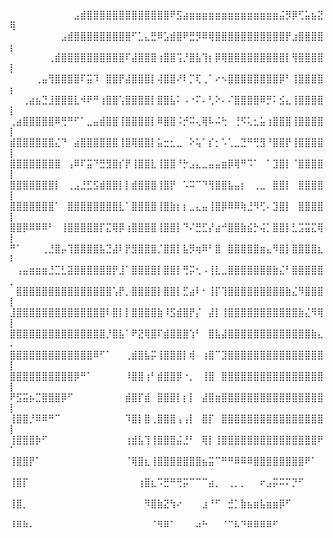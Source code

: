 ⠀⠀⠀⠀⠀⠀⠀⠀⠀⠀⣠⣾⣿⣿⣿⣿⣿⣿⣿⣿⣿⣿⣿⣿⣿⠟⣫⣴⣶⣶⣶⣶⣶⣶⣶⣶⣶⣶⣶⣶⣶⣶⣬⡻⡿⢋⣥⣦⣝⢿
⠀⠀⠀⠀⠀⠀⠀⠀⣠⣾⣿⣿⣿⣿⣿⣿⣿⣿⣿⠋⣁⣄⣛⠿⣡⣾⣿⠟⣛⡻⠿⢿⣿⣿⣿⣿⣿⣿⣿⣿⣿⣿⣿⡟⣰⣿⣿⣿⣿⡆
⠀⠀⠀⠀⠀⠀⢀⣾⣿⣿⣿⣿⣿⣿⣿⣿⣿⣿⠏⣼⣿⣿⣿⢰⣿⣿⢩⡘⣿⣧⢹⡆⡿⢿⣿⣿⣿⣿⣿⣿⣿⣿⣿⡇⢻⣿⣿⣿⣿⡇
⠀⠀⠀⠀⢀⣤⢻⣿⣿⣿⣿⠏⣭⠹⠀⣿⣿⡟⣼⣿⣿⣿⡇⢼⣿⣿⠜⠇⡉⢏⢀⠁⠔⠢⣿⣿⣿⣿⣿⣿⣿⣿⡿⠃⢸⣿⣿⣿⣿⡆
⠀⠀⢀⣴⣦⣙⣸⣿⣿⣿⣇⠺⠟⠛⢰⣿⣿⢡⣿⣿⣿⣿⡇⣿⣿⣧⠅⠠⠐⠍⠄⢃⠕⠄⠌⣿⣿⣿⣿⠿⡛⠅⣪⣄⢸⣿⣿⣿⣿⡇
⢀⣴⣿⣿⣿⣿⣿⠿⢛⠛⠋⠁⣀⣤⣾⣿⣿⢸⣿⣿⣿⣿⡇⠿⣿⣿⠨⡚⠭⢄⢿⠧⠬⢓⠀⢘⠫⢅⣂⣥⢰⣿⣿⣿⢸⣿⣿⣿⣿⡇
⣾⣿⣿⣿⣿⣿⣿⣌⠙⠀⣴⣿⣿⣿⣿⣿⣿⢸⣿⢿⣿⣿⡇⣥⣒⣂⣀⠀⠕⢥⠁⡎⡂⠡⢁⣀⣙⠛⢛⣻⠘⣿⣿⡟⢸⣿⣿⣿⣿⡇
⣿⣿⣿⣿⣿⣿⣿⣿⠀⢠⠿⠏⣭⠙⣛⣻⣿⡎⡟⢸⣿⣿⣇⢸⣿⣿⠘⡓⣠⣄⣀⣤⣤⣶⡿⢿⠛⠩⠁⠀⠁⣹⣿⡇⠈⣿⣿⣿⣿⡇
⣿⣿⣿⣿⣿⣿⣿⡇⠀⢀⣠⣘⣋⣫⣾⣿⣿⡇⡇⣾⣿⣿⣿⢸⣿⡟⠀⠡⠭⠉⠙⢻⣿⣿⣧⣤⡆⠀⢀⣀⠀⣿⣿⡇⠀⣿⣿⣿⣿⡇
⣿⣿⣿⣿⣿⣿⣿⠁⠀⣿⣿⣿⣿⣿⣿⣿⣿⣇⠁⣿⣿⣿⣿⢸⣿⣷⡆⡆⣀⣄⣤⢸⣿⡿⠿⠿⢷⣘⠻⢋⠄⣹⣿⡇⠀⣿⣿⣿⣿⡇
⣿⣿⡿⠿⠿⠿⠃⠀⢸⣿⣿⣿⣿⣿⡏⣍⢿⡿⢰⣿⣿⣿⣿⢸⣿⣿⡇⠙⠌⣛⣋⡜⣴⠚⣿⣿⣷⣮⡓⢬⡁⣿⣿⡇⣃⣩⣭⣍⢿⡇
⠛⠁⠀⠀⠀⢀⣘⣿⡤⢹⣿⣿⣿⣿⣧⣙⣼⠇⡟⣻⣿⣿⣿⡈⣿⣿⡇⣧⡻⢶⠿⠃⣿⠀⣿⣿⣿⣿⣿⣶⣄⠻⣿⡇⣿⣿⣿⣿⣆⠇
⠀⢠⣤⣶⣶⣶⣘⣉⣃⣽⣿⣿⣿⣿⣿⣿⡟⣸⠁⣿⣿⣿⣿⡇⣿⣿⡇⢛⡭⢂⠠⢸⣇⣀⣿⣿⣿⣿⣿⣿⣿⣷⣌⠃⣿⣿⣿⣿⣿⡀
⠀⣿⣿⣿⣿⣿⣿⣿⣿⣿⣿⣿⣿⣿⣿⣿⢡⡟⡀⣿⣿⣿⣿⡇⣿⣿⡇⣋⣴⠇⠂⢸⡏⢹⣿⣿⣿⣿⣿⣿⣿⣿⣿⣷⣌⠻⣿⣿⣿⡇
⣸⣿⣿⣿⣿⣿⣿⣿⣿⣿⣿⣿⣿⣿⣿⠇⣿⡇⡇⣿⣿⣿⣿⣷⠸⣫⣾⣿⡟⡌⠀⣼⡇⢸⣿⣿⣿⣿⣿⣿⣿⣿⣿⣿⣿⣷⣌⠻⢿⡇
⣿⣿⣿⣿⣿⣿⣿⣿⣿⣿⣿⣿⣿⣿⣿⡘⣿⣧⠁⠟⣝⢿⣿⠏⣾⣿⣿⣿⢱⠃⠀⣿⣧⣼⣿⣿⣿⣿⣿⣿⣿⣿⣿⣿⣿⣿⣿⣷⣄⠄
⣿⣿⣿⣿⣿⣿⣿⣿⣿⣿⣿⣿⣿⠿⠋⠁⠀⠀⢀⣾⣿⣧⡭⢸⣿⣿⣿⡇⢾⠀⢰⣿⠉⣹⣿⣿⣿⣿⣿⣿⣿⣿⣿⣿⣿⣿⣿⣿⣿⡇
⣿⣿⣿⣿⣿⣿⣿⣿⣿⣿⡿⠛⠁⠀⠀⠀⠀⠀⠸⣿⣿⢰⠃⣾⣿⣿⡿⠐⡀⠀⢸⣿⠀⣿⣿⣿⣿⣿⣿⣿⣿⣿⣿⣿⣿⣿⣿⣿⣿⡇
⠟⣫⣭⡦⣉⣿⣿⣿⡿⠋⠀⠀⠀⠀⠀⠀⠀⠀⣾⣿⡏⣾⠀⣿⣿⣿⡇⡆⡇⠀⣼⣿⣶⣿⣿⣿⣿⣿⣿⣿⣿⣿⣿⣿⣿⣿⣿⣿⣿⡇
⢸⣿⣿⡘⠿⠿⠛⠉⠀⠀⠀⠀⠀⠀⠀⠀⠀⠀⠹⣿⡇⣿⢀⣿⣿⣿⢠⢠⡇⠀⣿⡏⠀⣿⣿⣿⣿⣿⣿⣿⣿⣿⣿⣿⣿⣿⣿⣿⣿⡇
⢸⣿⣿⣿⡷⠋⠀⠀⠀⠀⠀⠀⠀⠀⠀⠀⠀⠀⢰⣾⣧⢹⢸⣿⣿⣿⣬⣘⠃⠀⢿⡇⢸⣿⣿⣿⣿⣿⣿⣿⣿⣿⣿⣿⣿⣿⣿⣿⠟⠁
⢸⣿⣿⡟⠁⠀⠀⠀⠀⠀⠀⠀⠀⠀⠀⠀⠀⠀⠈⢿⣿⣆⢸⣿⣿⣿⣿⣿⣿⣿⣦⣭⠉⠛⠛⠿⠿⠿⣿⣿⣿⣿⣿⣿⣿⣿⠟⠁⠀⠀
⢸⣿⡏⠀⠀⠀⠀⠀⠀⠀⠀⠀⠀⠀⠀⠀⠀⠀⠀⠀⢰⣿⣆⠩⣛⠛⢛⡭⠉⠉⠉⣴⡀⠀⢀⡀⡀⠀⠀⠖⣠⡭⠭⠍⡙⠋⠀⠀⠀⠀
⢸⣿⡀⠀⠀⠀⠀⠀⠀⠀⠀⠀⠀⠀⠀⠀⠀⠀⠀⠀⠀⠻⣿⣷⣝⢳⠔⠀⠀⠀⣰⠘⠋⠀⣚⡁⣷⣦⣶⣧⣶⣶⡿⠋⠀⠀⠀⠀⠀⠀
⠸⠿⠷⠄⠀⠀⠀⠀⠀⠀⠀⠀⠀⠀⠀⠀⠀⠀⠀⠀⠀⠀⠈⠻⠿⠁⠀⠀⠀⠴⠓⠀⠀⠈⠉⠧⠙⠿⠿⠿⠿⠋⠀⠀⠀⠀⠀⠀⠀⠀
